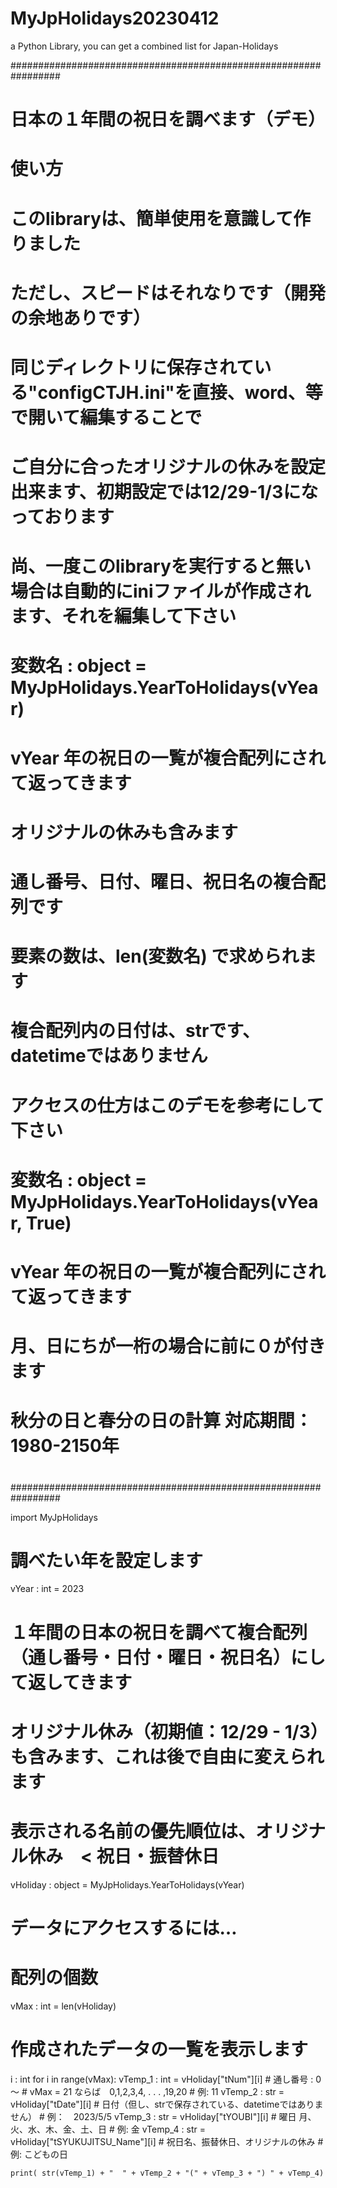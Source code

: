# MyJpHolidays20230412
a Python Library, you can get a combined list for Japan-Holidays




#################################################################
# 日本の１年間の祝日を調べます（デモ）
#  
# 使い方
# 
# このlibraryは、簡単使用を意識して作りました
# ただし、スピードはそれなりです（開発の余地ありです）
#
# 同じディレクトリに保存されている"configCTJH.ini"を直接、word、等で開いて編集することで
# ご自分に合ったオリジナルの休みを設定出来ます、初期設定では12/29-1/3になっております
# 尚、一度このlibraryを実行すると無い場合は自動的にiniファイルが作成されます、それを編集して下さい
#
# 変数名 : object = MyJpHolidays.YearToHolidays(vYear)
#       vYear 年の祝日の一覧が複合配列にされて返ってきます
#       オリジナルの休みも含みます
#       通し番号、日付、曜日、祝日名の複合配列です
#       要素の数は、len(変数名) で求められます
#       複合配列内の日付は、strです、datetimeではありません
#       アクセスの仕方はこのデモを参考にして下さい
#
# 変数名 : object = MyJpHolidays.YearToHolidays(vYear, True)
#       vYear 年の祝日の一覧が複合配列にされて返ってきます
#       月、日にちが一桁の場合に前に０が付きます
#
# 秋分の日と春分の日の計算    対応期間： 1980-2150年
#
#################################################################

import MyJpHolidays


# 調べたい年を設定します
vYear : int = 2023

# １年間の日本の祝日を調べて複合配列（通し番号・日付・曜日・祝日名）にして返してきます
# オリジナル休み（初期値：12/29 - 1/3）も含みます、これは後で自由に変えられます
# 表示される名前の優先順位は、オリジナル休み　< 祝日・振替休日
vHoliday : object = MyJpHolidays.YearToHolidays(vYear)

# データにアクセスするには…

# 配列の個数
vMax : int = len(vHoliday) 

# 作成されたデータの一覧を表示します
i : int
for i in range(vMax):
    vTemp_1 : int = vHoliday["tNum"][i]               # 通し番号 : 0 ～ 
                                                      # vMax = 21 ならば　0,1,2,3,4, . . . ,19,20
                                                      #       例:   11
    vTemp_2 : str = vHoliday["tDate"][i]              # 日付（但し、strで保存されている、datetimeではありません）
                                                      #       例：　2023/5/5
    vTemp_3 : str = vHoliday["tYOUBI"][i]             # 曜日  月、火、水、木、金、土、日
                                                      #       例:   金
    vTemp_4 : str = vHoliday["tSYUKUJITSU_Name"][i]   # 祝日名、振替休日、オリジナルの休み
                                                      #       例:   こどもの日
    
    print( str(vTemp_1) + "  " + vTemp_2 + "(" + vTemp_3 + ") " + vTemp_4)



